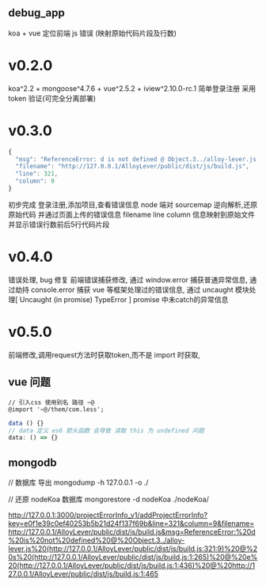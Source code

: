 ## debug_app

koa + vue 定位前端 js 错误 (映射原始代码片段及行数)
# v0.2.0

koa^2.2 + mongoose^4.7.6 + vue^2.5.2 + iview^2.10.0-rc.1 简单登录注册 采用 token 验证(可完全分离部署)

# v0.3.0

``` js
{
  "msg": "ReferenceError: d is not defined @ Object.3../alloy-lever.js (http://127.0.0.1/AlloyLever/public/dist/js/build.js:321:9) @ s (http://127.0.0.1/AlloyLever/public/dist/js/build.js:1:265) @ e (http://127.0.0.1/AlloyLever/public/dist/js/build.js:1:436) @ http://127.0.0.1/AlloyLever/public/dist/js/build.js:1:465",
  "filename": "http://127.0.0.1/AlloyLever/public/dist/js/build.js",
  "line": 321,
  "column": 9
}
```
初步完成 登录注册,添加项目,查看错误信息
node 端对 sourcemap 逆向解析,还原原始代码
并通过页面上传的错误信息 filename line column 信息映射到原始文件
并显示错误行数前后5行代码片段

# v0.4.0

错误处理, bug 修复
前端错误捕获修改,
通过 window.error 捕获普通异常信息,
通过劫持 console.error 捕获 vue 等框架处理过的错误信息,
通过 uncaught 模块处理[ Uncaught (in promise) TypeError ] promise 中未catch的异常信息

# v0.5.0

前端修改,调用request方法时获取token,而不是 import 时获取,

## vue 问题
```less
// 引入css 使用别名 路径 ~@
@import '~@/them/com.less';
```
```js
data () {}
// data 定义 es6 箭头函数 会导致 读取 this 为 undefined 问题
data: () => {}
```
## mongodb

// 数据库 导出
mongodump -h 127.0.0.1 -o ./

// 还原 nodeKoa 数据库
mongorestore -d nodeKoa ./nodeKoa/

http://127.0.0.1:3000/projectErrorInfo_v1/addProjectErrorInfo?key=e0f1e39c0ef40253b5b21d24f137f69b&line=321&column=9&filename=http://127.0.0.1/AlloyLever/public/dist/js/build.js&msg=ReferenceError:%20d%20is%20not%20defined%20@%20Object.3../alloy-lever.js%20(http://127.0.0.1/AlloyLever/public/dist/js/build.js:321:9)%20@%20s%20(http://127.0.0.1/AlloyLever/public/dist/js/build.js:1:265)%20@%20e%20(http://127.0.0.1/AlloyLever/public/dist/js/build.js:1:436)%20@%20http://127.0.0.1/AlloyLever/public/dist/js/build.js:1:465
